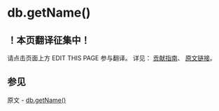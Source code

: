 # db.getName()

## ！本页翻译征集中！

请点击页面上方 EDIT THIS PAGE 参与翻译。
详见：
[贡献指南]( https://github.com/JinMuInfo/MongoDB-Manual-zh/blob/master/CONTRIBUTING.md )、
[原文链接](  https://docs.mongodb.com/manual/reference/method/db.getName/  )。

## 参见

原文 - [db.getName()]( https://docs.mongodb.com/manual/reference/method/db.getName/ )

